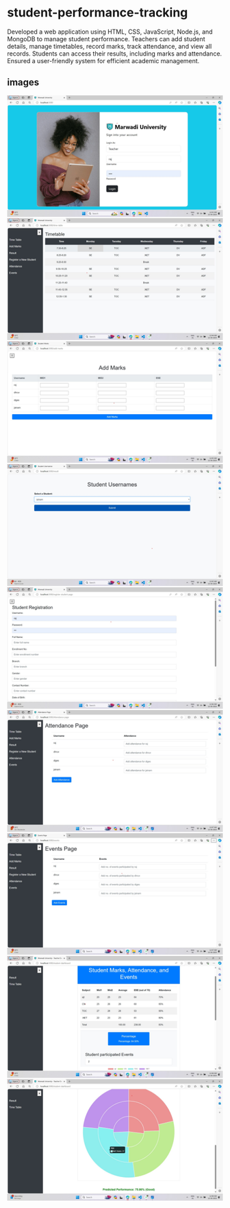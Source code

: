 # student-performance-tracking
Developed a web application using HTML, CSS, JavaScript, Node.js, and MongoDB to manage student 
performance. Teachers can add student details, manage timetables, record marks, track attendance, and view 
all records. Students can access their results, including marks and attendance. Ensured a user-friendly 
system for efficient academic management.
## images
![Student Performance](images/1.jpg)
![Student Performance](images/2.jpg)
![Student Performance](images/3.jpg)
![Student Performance](images/4.jpg)
![Student Performance](images/5.jpg)
![Student Performance](images/6.jpg)
![Student Performance](images/7.jpg)
![Student Performance](images/8.jpg)
![Student Performance](images/9.jpg)
